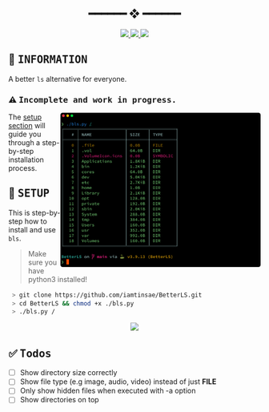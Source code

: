 <h2 align="center"> ━━━━━━  ❖  ━━━━━━ </h2>

<!-- BADGES -->
<div align="center">
   <p></p>
   <a href="">
      <img src="https://img.shields.io/github/issues/iamtinsae/BetterLS?color=ffb29b&labelColor=1C2325&style=for-the-badge">
   </a>
   <a href="https://github.com/iamtinsae/BetterLS/stargazers">
      <img src="https://img.shields.io/github/stars/iamtinsae/BetterLS?color=C9CBFF&labelColor=1C2325&style=for-the-badge">
   </a>
   <a href="https://github.com/iamtinsae/BetterLS/">
      <img src="https://img.shields.io/github/repo-size/iamtinsae/BetterLS?color=FCA2AA&labelColor=1C2325&style=for-the-badge">
   </a>
   <br>
</div>
<div align="center">
   <p></p>
</div>

<p/>

<h2></h2>

<!-- INFORMATION -->
## :herb: <samp>INFORMATION</samp> <img alt="" align="right" src="https://badges.pufler.dev/visits/iamtinsae/BetterLS?style=for-the-badge&color=A7D9B2&logoColor=white&labelColor=1C2325"/>
A better `ls` alternative for everyone.
### :warning: <samp>Incomplete and work in progress.</samp>

   <img src="screenshots/preview.png" alt="Screenshot" align="right" width="400px">

   The [setup section](#-setup) will guide you through a step-by-step installation process.


<!-- SETUP -->
## :wrench: <samp>SETUP</samp>

   This is step-by-step how to install and use `bls`. 
   <br />
   > Make sure you have python3 installed!
   ```sh
    > git clone https://github.com/iamtinsae/BetterLS.git
    > cd BetterLS && chmod +x ./bls.py
    > ./bls.py /
   ```

<p align="center">
   <img src="https://raw.githubusercontent.com/catppuccin/catppuccin/dev/assets/footers/gray0_ctp_on_line.svg?sanitize=true"/>
</p>

<!-- SETUP -->
## ✅ <samp>Todos</samp>
- [ ] Show directory size correctly
- [ ] Show file type (e.g image, audio, video) instead of just <b>FILE</b>
- [ ] Only show hidden files when executed with -a option
- [ ] Show directories on top
